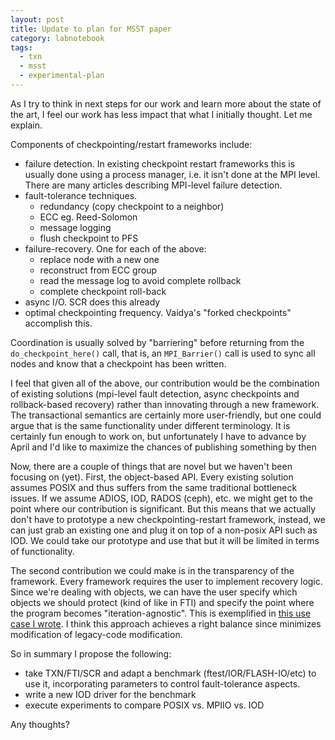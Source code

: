 ```yaml
---
layout: post
title: Update to plan for MSST paper
category: labnotebook
tags:
  - txn
  - msst
  - experimental-plan
---
```


As I try to think in next steps for our work and learn more about the 
state of the art, I feel our work has less impact that what I 
initially thought. Let me explain.

Components of checkpointing/restart frameworks include:

  * failure detection. In existing checkpoint restart frameworks this 
    is usually done using a process manager, i.e. it isn't done at the 
    MPI level. There are many articles describing MPI-level failure 
    detection.
  * fault-tolerance techniques.
      * redundancy (copy checkpoint to a neighbor)
      * ECC eg. Reed-Solomon
      * message logging
      * flush checkpoint to PFS
  * failure-recovery. One for each of the above:
      * replace node with a new one
      * reconstruct from ECC group
      * read the message log to avoid complete rollback
      * complete checkpoint roll-back
  * async I/O. SCR does this already
  * optimal checkpointing frequency. Vaidya's "forked checkpoints" 
    accomplish this.

Coordination is usually solved by "barriering" before returning from 
the `do_checkpoint_here()` call, that is, an `MPI_Barrier()` call is 
used to sync all nodes and know that a checkpoint has been written.

I feel that given all of the above, our contribution would be the 
combination of existing solutions (mpi-level fault detection, async 
checkpoints and rollback-based recovery) rather than innovating 
through a new framework. The transactional semantics are certainly 
more user-friendly, but one could argue that is the same functionality 
under different terminology. It is certainly fun enough to work on, 
but unfortunately I have to advance by April and I'd like to maximize 
the chances of publishing something by then

Now, there are a couple of things that are novel but we haven't been 
focusing on (yet). First, the object-based API. Every existing 
solution assumes POSIX and thus suffers from the same traditional 
bottleneck issues. If we assume ADIOS, IOD, RADOS (ceph), etc. we 
might get to the point where our contribution is significant. But this 
means that we actually don't have to prototype a new 
checkpointing-restart framework, instead, we can just grab an existing 
one and plug it on top of a non-posix API such as IOD. We could take 
our prototype and use that but it will be limited in terms of 
functionality.

The second contribution we could make is in the transparency of the 
framework. Every framework requires the user to implement recovery 
logic. Since we're dealing with objects, we can have the user specify 
which objects we should protect (kind of like in FTI) and specify the 
point where the program becomes "iteration-agnostic". This is 
exemplified in [this use case I wrote](). I think this approach 
achieves a right balance since minimizes modification of legacy-code 
modification.

So in summary I propose the following:

  * take TXN/FTI/SCR and adapt a benchmark (ftest/IOR/FLASH-IO/etc) to 
    use it, incorporating parameters to control fault-tolerance 
    aspects.
  * write a new IOD driver for the benchmark
  * execute experiments to compare POSIX vs. MPIIO vs. IOD

Any thoughts?
